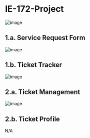 # IE-172-Project
![image](https://github.com/user-attachments/assets/0a3fe84a-9445-42e6-a282-29cd8915d21b)

## 1.a. Service Request Form
![image](https://github.com/user-attachments/assets/7ae9edde-9034-4f48-8fda-175264b6c0bd)

## 1.b. Ticket Tracker
![image](https://github.com/user-attachments/assets/5e3b0689-d013-4bd2-a95a-ea4730ce8713)

## 2.a. Ticket Management
![image](https://github.com/user-attachments/assets/0dd78f04-ccec-4883-87c6-7f174e83df50)

## 2.b. Ticket Profile
N/A

